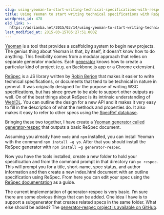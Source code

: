 ```yaml
---
slug: using-yeoman-to-start-writing-technical-specifications-with-respec
title: Using Yeoman to start writing technical specifications with ReSpec
wordpress_id: 478
old_link: >-
  https://adrianba.net/2015/03/14/using-yeoman-to-start-writing-technical-specifications-with-respec/
last_modified_at: 2015-03-15T05:27:51.000Z
---
```


[Yeoman](http://yeoman.io/) is a tool that provides a scaffolding system to begin new projects. The genius thing about Yeoman is that, by itself, it doesn’t know how to do anything. This flexibility comes from a modular approach that relies on separate generator modules. Each [generator](http://yeoman.io/generators/) knows how to create a particular kind of project (e.g. an Backbone.js app or a Chrome extension).

 

[ReSpec](http://www.w3.org/respec/) is a JS library written by [Robin Berjon](https://twitter.com/robinberjon) that makes it easier to write technical specifications, or documents that tend to be technical in nature in general. It was originally designed for the purpose of writing W3C specifications, but has since grown to be able to support other outputs as well. On of the best things about ReSpec is its intrinsic understanding of [WebIDL](http://www.w3.org/respec/guide.html#webidl-support). You can outline the design for a new API and it makes it very easy to fill in the description of what the methods and properties do. It also makes it easy to refer to other specs using the [SpecRef database](http://www.specref.org/).

 

Bringing these two together, I have create a [Yeoman generator called generator-respec](https://www.npmjs.com/package/generator-respec) that outputs a basic ReSpec document.

 

Assuming you already have `node` and `npm` installed, you can install Yeoman with the command `npm install –g yo`. After that you should install the ReSpec generator with `npm install –g generator-respec`.

 

Now you have the tools installed, create a new folder to hold your specification and from the command prompt in that directory run `yo respec`. This will prompt you for a title, short-name, spec status, and author information and then create a new index.html document with an outline specification using ReSpec. From here you can edit your spec using the [ReSpec documentation](http://www.w3.org/respec/guide.html) as a guide.

 

The current implementation of generator-respec is very basic. I’m sure there are some obvious things that can be added. One idea I have is to support a subgenerator that creates related specs in the same folder. What else should be added? The [generator-respec project is available on GitHub](https://github.com/adrianba/generator-respec).
